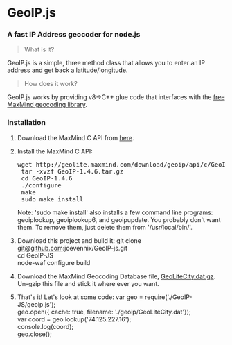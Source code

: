 # GeoIP.js
### A fast IP Address geocoder for node.js

> What is it?

GeoIP.js is a simple, three method class that allows you to enter an IP address and get back a latitude/longitude.

> How does it work?

GeoIP.js works by providing v8->C++ glue code that interfaces with the [free MaxMind geocoding library](http://www.maxmind.com/app/c).

### Installation
1. Download the MaxMind C API from [here](http://www.maxmind.com/app/c).

2. Install the MaxMind C API:
    <pre>wget http://geolite.maxmind.com/download/geoip/api/c/GeoIP-1.4.6.tar.gz  
    tar -xvzf GeoIP-1.4.6.tar.gz  
    cd GeoIP-1.4.6  
    ./configure  
    make  
    sudo make install</pre>

   Note: 'sudo make install' also installs a few command line programs: geoiplookup, geoiplookup6, and geoipupdate. You probably don't want them. To remove them, just delete them from '/usr/local/bin/'.

3. Download this project and build it:
    git clone git@github.com:joevennix/GeoIP-js.git  
    cd GeoIP-JS  
    node-waf configure build

4. Download the MaxMind Geocoding Database file, [GeoLiteCity.dat.gz](http://geolite.maxmind.com/download/geoip/database/GeoLiteCity.dat.gz). Un-gzip this file and stick it where ever you want.

5. That's it! Let's look at some code:
    var geo = require('./GeoIP-JS/geoip.js');  
    geo.open({ cache: true, filename: './geoip/GeoLiteCity.dat'});  
    var coord = geo.lookup('74.125.227.16');  
    console.log(coord);  
    geo.close();
